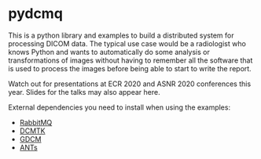 # pydcmq
This is a python library and examples to build a distributed system for processing DICOM data. The typical use case would be a radiologist who knows Python and wants to automatically do some analysis or transformations of images without having to remember all the software that is used to process the images before being able to start to write the report.

Watch out for presentations at ECR 2020 and ASNR 2020 conferences this year.
Slides for the talks may also appear here.

External dependencies you need to install when using the examples:
* [RabbitMQ](https://www.rabbitmq.com/)
* [DCMTK](https://dicom.offis.de/dcmtk.php.de)
* [GDCM](https://github.com/malaterre/GDCM)
* [ANTs](https://github.com/ANTsX/ANTs)
